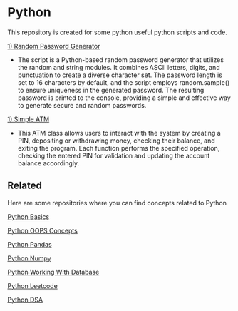
# Python
This repository is created for some python useful python scripts and code. 

[1) Random Password Generator](https://github.com/MitThakkar24/Python/blob/main/Random%20Password%20Generator.ipynb)

- The script is a Python-based random password generator that utilizes the random and string modules. It combines ASCII letters, digits, and punctuation to create a diverse character set. The password length is set to 16 characters by default, and the script employs random.sample() to ensure uniqueness in the generated password. The resulting password is printed to the console, providing a simple and effective way to generate secure and random passwords.

[1) Simple ATM](https://github.com/MitThakkar24/Python/blob/main/Simple%20ATM.ipynb)

- This ATM class allows users to interact with the system by creating a PIN, depositing or withdrawing money, checking their balance, and exiting the program. Each function performs the specified operation, checking the entered PIN for validation and updating the account balance accordingly.

## Related

Here are some repositories where you can find concepts related to Python


[Python Basics](https://github.com/MitThakkar24/Python_Basics)

[Python OOPS Concepts](https://github.com/MitThakkar24/Python_OOPS)

[Python Pandas](https://github.com/MitThakkar24/Python_Pandas)

[Python Numpy](https://github.com/MitThakkar24/Python_Numpy)

[Python Working With Database](https://github.com/MitThakkar24/Python_Connecting_With_Database)

[Python Leetcode](https://github.com/MitThakkar24/Python_Leetcode)

[Python DSA](https://github.com/MitThakkar24/Python_DSA)
